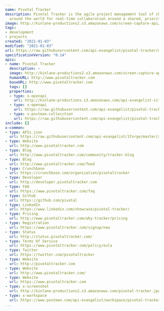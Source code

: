 ```yaml
---
name: Pivotal Tracker
description: Pivotal Tracker is the agile project management tool of choice for developers
  around the world for real-time collaboration around a shared, prioritized backlog.
image: http://kinlane-productions2.s3.amazonaws.com/screen-capture-api/11526-pivotal-tracker.jpg
tags:
- development
- projects
created: "2021-01-03"
modified: "2021-01-03"
url: https://raw.githubusercontent.com/api-evangelist/pivotal-tracker/master/apis.json
specificationVersion: "0.14"
apis:
- name: Pivotal Tracker
  description: ~
  image: http://kinlane-productions2.s3.amazonaws.com/screen-capture-api/11526-pivotal-tracker.jpg
  humanURL: http://www.pivotaltracker.com
  baseURL: http://www.pivotaltracker.com
  tags: []
  properties:
  - type: x-openapi
    url: http://kinlane-productions.s3.amazonaws.com/api-evangelist-site/company/openapis/pivotal-tracker.json
  - type: x-openapi
    url: https://raw.githubusercontent.com/api-evangelist/pivotal-tracker/master/pivotal-tracker-openapi.json
  - type: x-postman-collecction
    url: https://raw.githubusercontent.com/api-evangelist/pivotal-tracker/master/pivotal-tracker-postman-collection.json
include: []
x-common:
- type: APIs.json
  url: https://raw.githubusercontent.com/api-evangelist/1forge/master/apis.json
- type: Website
  url: http://www.pivotaltracker.com
- type: Blog
  url: http://www.pivotaltracker.com/community/tracker-blog
- type: Blog
  url: http://www.pivotaltracker.com/feed
- type: Crunchbase
  url: https://crunchbase.com/organization/pivotaltracker
- type: Developer
  url: http://developer.pivotaltracker.com
- type: FAQ
  url: https://www.pivotaltracker.com/faq
- type: Github
  url: https://github.com/pivotal
- type: LinkedIn
  url: https://www.linkedin.com/showcase/pivotal-tracker/
- type: Pricing
  url: http://www.pivotaltracker.com/why-tracker/pricing
- type: Registration
  url: https://www.pivotaltracker.com/signup/new
- type: Status
  url: http://status.pivotaltracker.com/
- type: Terms Of Service
  url: https://www.pivotaltracker.com/policy/eula
- type: Twitter
  url: https://twitter.com/pivotaltracker
- type: Website
  url: http://pivotaltracker.com
- type: Website
  url: http://www.pivotaltracker.com/
- type: Website
  url: https://www.pivotaltracker.com
- type: x-screenshot
  url: http://kinlane-productions2.s3.amazonaws.com/pivotal-tracker.jpg
- type: x-workspace
  url: https://www.postman.com/api-evangelist/workspace/pivotal-tracker/overview
...
```

